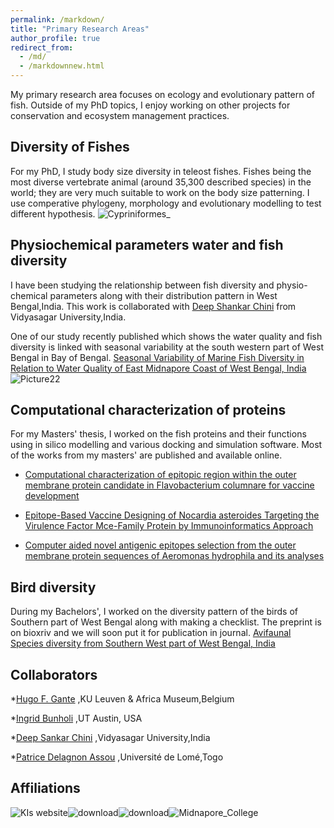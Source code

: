 ```yaml
---
permalink: /markdown/
title: "Primary Research Areas"
author_profile: true
redirect_from: 
  - /md/
  - /markdownnew.html
---
```


My primary research area focuses on ecology and evolutionary pattern of fish. Outside of my PhD topics, I enjoy working on other projects for conservation and ecosystem management practices.

## Diversity of Fishes


For my PhD, I study body size diversity in teleost fishes. Fishes being the most diverse vertebrate animal (around 35,300 described species) in the world; they are very much suitable to work on the body size patterning. I use comperative phylogeny, morphology and evolutionary modelling to test different hypothesis. 
![Cypriniformes_](https://github.com/FishyguyNeel/Niladri_Mondal/assets/84254577/13dce640-513b-4761-8a25-bfd6696083b3)




## Physiochemical parameters water and fish diversity

I have been studying the relationship between fish diversity and physio-chemical parameters along with their distribution pattern in West Bengal,India.
This work is collaborated with [Deep Shankar Chini](https://scholar.google.co.in/citations?user=75GmPXcAAAAJ&hl=en&oi=ao) from Vidyasagar University,India.

One of our study recently published which shows the water quality and fish diversity is linked with seasonal variability at the south western part of West Bengal in Bay of Bengal.
[Seasonal Variability of Marine Fish Diversity in Relation to Water Quality of East Midnapore Coast of West Bengal, India](https://link.springer.com/article/10.1007/s12601-023-00107-0)
![Picture22](https://github.com/FishyguyNeel/Niladri_Mondal/assets/84254577/8c9602d6-1fb7-4e9e-acf6-3ab5dd657a32)


## Computational characterization of proteins

For my Masters' thesis, I worked on the fish proteins and their functions using in silico modelling and various docking and simulation software. Most of the works from my masters' are published and available online.
* [Computational characterization of epitopic region within the outer membrane protein candidate in Flavobacterium columnare for vaccine development](https://www.tandfonline.com/doi/shareview/10.1080/07391102.2019.1580222)
  
* [Epitope-Based Vaccine Designing of Nocardia asteroides Targeting the Virulence Factor Mce-Family Protein by Immunoinformatics Approach](https://link.springer.com/article/10.1007/s10989-019-09921-4)
  
* [Computer aided novel antigenic epitopes selection from the outer membrane protein sequences of Aeromonas hydrophila and its analyses](https://www.sciencedirect.com/science/article/pii/S1567134820301519)

## Bird diversity

During my Bachelors', I worked on the diversity pattern of the birds of Southern part of West Bengal along with making a checklist. The preprint is on bioxriv and we will soon put it for publication in journal.
[Avifaunal Species diversity from Southern West part of West Bengal, India](https://www.biorxiv.org/content/10.1101/2023.06.30.547191.abstract)

## Collaborators
*[Hugo F. Gante](https://bio.kuleuven.be/faculty/00146936) ,KU Leuven & Africa Museum,Belgium

*[Ingrid Bunholi](https://ingridbunholi.weebly.com/.weebly.com/) ,UT Austin, USA

*[Deep Sankar Chini](https://scholar.google.co.in/citations?user=75GmPXcAAAAJ&hl=en&oi=ao) ,Vidyasagar University,India

*[Patrice Delagnon Assou](https://www.researchgate.net/profile/Delagnon-Assou-2) ,Université de Lomé,Togo


## Affiliations


![KIs website](https://github.com/FishyguyNeel/Niladri_Mondal/assets/84254577/807353be-8fda-477f-9aa6-3e015f4d407d)![download](https://github.com/FishyguyNeel/Niladri_Mondal/assets/84254577/29f313eb-6b2d-48cf-aa57-b952f4988304)![download](https://github.com/FishyguyNeel/Niladri_Mondal/assets/84254577/c1b5d6de-7b98-4d14-a31c-087cecd0284c)![Midnapore_College](https://github.com/FishyguyNeel/Niladri_Mondal/assets/84254577/6c0e45bb-7af6-4241-9082-e04e7b89374a)










